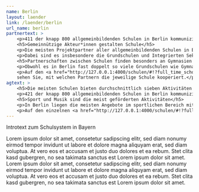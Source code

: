 ```yaml
---
name: Berlin
layout: laender
link: /laender/berlin
url_name: berlin
partnertext: >
    <p>411 der knapp 800 allgemeinbildenden Schulen in Berlin kommunizieren ihre Partnerschaften an die Senatsverwaltung für Bildung, Jugend und Familie. Insgesamt gehen diese Schulen knapp 3000 Partnerschaften mit Organisationen aus dem gemeinnützigen, dem privatwirtschaftlichen oder dem öffentlichen Sektor ein. Durchschnittlich geht jede Schule sieben Partnerschaften ein. Mit welchen Partnern die Schulen kooperieren, unterscheidet sich teils stark zwischen den Berliner Schularten.</p>
    <h5>Gemeinnützige Akteur*innen gestalten Schule</h5>
    <p>Die meisten Projektpartner aller allgemeinbildenden Schulen in Berlin kommen aus dem gemeinnützigen Bereich (37%), gefolgt von Partnerorganisationen aus dem öffentlichen (29%) und dem wirtschaftlichen Bereich (18%). Weitere 8% entfallen auf Partnerschaften mit anderen Schulen. 1,4% der Partnerschaften finden mit religiösen Einrichtungen statt. Verbände, Kammern und Gewerkschaften haben einen Anteil von rund 1%. Insgesamt 4% der Partnerschaften konnten nicht eindeutig zugewiesen werden. Diese sind in der Kategorie Unbestimmt zusammengefasst.</p>
    <p>Dabei sind es insbesondere die Grundschulen und Integrierten Sekundarschulen, die mit gemeinnützigen Akteuren kooperieren. So kommen auf Grundschulen durchschnittlich drei Partnerschaften, auf Integrierte Sekundarschulen 3,6. Im Vergleich dazu gehen Gymnasien durchschnittlich 1,6 Partnerschaften mit gemeinnützigen Akteuren ein.</p>
    <h5>Partnerschaften zwischen Schulen finden besonders an Gymnasien statt.</h5>
    <p>Obwohl es in Berlin fast doppelt so viele Grundschulen wie Gymnasien gibt, werden 68% der 246 Partnerschaften zwischen Schulen an Gymnasien angeboten. Diese finden international oder mit Schulen aus dem Bundesgebiet statt. 11% dieser Partnerschaften finden an Grundschulen statt, 15% an integrierten Sekundarschulen. Der Rest verteilt sich auf Fachschulen (3%), Förderschulen (1%) sowie Berufsschulen und Freie Waldorfschulen (jeweils knapp 1%)</p>
    <p>Auf den <a href="http://127.0.0.1:4000/schulen/#!?full_time_schools=false&lat=51.699799849741936&lng=13.073730468750002&zoom=7&school_profiles">Schulprofilen</a>
    sehen Sie, mit welchen Partnern die jeweilige Schule kooperiert.</p>
agtext: >
    <h5>Die meisten Schulen bieten durchschnittlich sieben Aktivitäten und Projekte zu mindestens vier verschiedenen Themen an.</h5>
    <p>421 der knapp 800 allgemeinbildenden Schulen in Berlin kommunizieren ihre Projekte und Aktivitäten an die Senatsverwaltung für Bildung, Jugend und Familie. Insgesamt bieten sie knapp 2.900 Aktivitäten zu den Themen Umwelt, Sport, Musik und Tanz, Gesellschaft und Partizipation, Literatur und Medien, Handwerk, Kunst und Kultur, Naturwissenschaft und Technik, Berufsorientierung und Sprachen an.</p>
    <h5>Sport und Musik sind die meist geförderten Aktivitäten</h5>
    <p>In Berlin liegen die meisten Angebote im sportlichen Bereich mit 87%, dicht gefolgt von den musikalischen, die an rund 81% der Schulen angeboten werden. Mehr als die Hälfte (54 %) der Schulen fördert Partizipation und gesellschaftliches Engagement, durch z.B. ein Schüler*innenparlament, Schüler*innenaustausch und Ersthelfer*innen-Schulungen. Naturwissenschaftliche Aktivitäten werden von 51% der Schulen angeboten. Nach unserer Datengrundlage bietet nur ein geringer Anteil der Schulen (8%) ihren Schüler*innen berufsorientierte Angebote an.</p>
    <p>Auf den einzelnen <a href="http://127.0.0.1:4000/schulen/#!?full_time_schools=false&lat=51.699799849741936&lng=13.073730468750002&zoom=7&school_profiles">Schulprofilen</a> sehen Sie, welche Aktivitäten und Projekte die Schulen für ihre Schüler*innen bereithalten.</p>
---
```

Introtext zum Schulsystem in Bayern

Lorem ipsum dolor sit amet, consetetur sadipscing elitr, sed diam nonumy eirmod tempor invidunt ut labore et dolore
magna aliquyam erat, sed diam voluptua. At vero eos et accusam et justo duo dolores et ea rebum. Stet clita kasd
gubergren, no sea takimata sanctus est Lorem ipsum dolor sit amet. Lorem ipsum dolor sit amet, consetetur sadipscing
elitr, sed diam nonumy eirmod tempor invidunt ut labore et dolore magna aliquyam erat, sed diam voluptua. At vero eos
et accusam et justo duo dolores et ea rebum. Stet clita kasd gubergren, no sea takimata sanctus est Lorem ipsum dolor
sit amet.